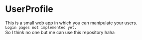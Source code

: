 # UserProfile

This is a small web app in which you can manipulate your users. </br>
`Login pages not implemented yet.`
</br>So I think no one but me can use this repository haha
